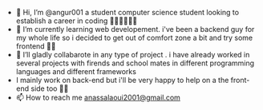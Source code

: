 - 👋 Hi, I’m @angur001 a student computer science student looking to establish a career in coding 🧑‍💻🧑‍💻🧑‍💻
- 🌱 I’m currently learning web developement. i've been a backend guy for my whole life so i decided to get out of comfort zone a bit and try some frontend 🐥🐥
- 💞️ I’ll gladly collabarote in any type of project . i have already worked in several projects with firends and school mates in different programming languages and different frameworks
- I mainly work on back-end but i'll be very happy to help on a the front-end side too 🙂🙂
- 📫 How to reach me anassalaoui2001@gmail.com

<!---
angur001/angur001 is a ✨ special ✨ repository because its `README.md` (this file) appears on your GitHub profile.
You can click the Preview link to take a look at your changes.
--->
